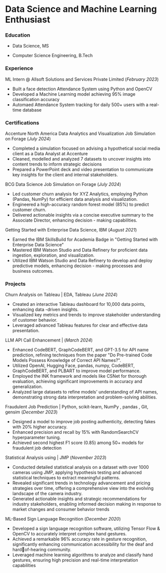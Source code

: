 # Data Science and Machine Learning Enthusiast

### Education
- Data Science, MS

- Computer Science Engineering, B.Tech

### Experience 

ML Intern @ Allsoft Solutions and Services Private Limited (_February 2023_)
- Built a face detection Attendance System using Python and OpenCV 
- Developed a Machine Learning model achieving 95% image classification accuracy
- Automaed Attendance System tracking for daily 500+ users with a real-time database

### Certifications

Accenture North America Data Analytics and Visualization Job Simulation on Forage (_July 2024_)

- Completed a simulation focused on advising a hypothetical social media client as a Data Analyst at Accenture
- Cleaned, modelled and analyzed 7 datasets to uncover insights into content trends to inform strategic decisions
- Prepared a PowerPoint deck and video presentation to communicate key insights for the client and internal 
stakeholders.

BCG Data Science Job Simulation on Forage (_July 2024_)

- Led customer churn analysis for XYZ Analytics, employing Python (Pandas, NumPy) for efficient data analysis 
and visualization.
- Engineered a high-accuracy random forest model (85%) to predict customer churn.
- Delivered actionable insights via a concise executive summary to the Associate Director, enhancing decision - making capabilities.
  
Getting Started with Enterprise Data Science, IBM (_August 2021_)
- Earned the IBM SkillsBuild for Academia Badge in "Getting Started with Enterprise Data Science"
- Mastered IBM Watson Studio and Data Refinery for proficient data ingestion, exploration, and visualization.
- Utilized IBM Watson Studio and Data Refinery to develop and deploy predictive models, enhancing decision -
making processes and business outcomes.


### Projects
Churn Analysis on Tableau | EDA, Tableau (_June 2024_)

- Created an interactive Tableau dashboard for 10,000 data points, enhancing data -driven insights.
- Visualized key metrics and trends to improve stakeholder understanding of customer behavior.
- Leveraged advanced Tableau features for clear and effective data presentation.

LLM API Call Enhancement | (_March 2024_)

- Enhanced CodeBERT, GraphCodeBERT, and GPT-3.5 for API name prediction, refining techniques from the paper "Do Pre-trained Code Models Possess Knowledge of Correct API Names?".
- Utilized OpenAI, Hugging Face, pandas, numpy, CodeBERT, GraphCodeBERT, and PLBART to improve model performance.
- Employed the INK framework and models like CSNet for thorough evaluation, achieving significant improvements in accuracy and generalization.
- Analyzed large datasets to refine models' understanding of API names, demonstrating strong data interpretation and problem-solving abilities.


Fraudulent Job Prediction | Python, scikit-learn, NumPy , pandas , Git, gensim (_December 2023_)

- Designed a model to improve job posting authenticity, detecting fakes with 20% higher accuracy.
- Enhanced precision and recall by 15% with RandomSearchCV hyperparameter tuning.
- Achieved second highest F1 score (0.85) among 50+ models for fraudulent job detection

Statistical Analysis using | JMP (_November 2023_)

- Conducted detailed statistical analysis on a dataset with over 1000 cameras using JMP, applying hypothesis testing 
and advanced statistical techniques to extract meaningful patterns.
- Revealed significant trends in technology advancement and pricing strategies over time, offering a comprehensive 
view into the evolving landscape of the camera industry.
- Generated actionable insights and strategic recommendations for industry stakeholders, enabling informed decision making in response to market changes and consumer behavior trends

ML-Based Sign Language Recognition (_December 2020_)

- Developed a sign language recognition software, utilizing Tensor Flow & OpenCV to accurately interpret complex hand
gestures.
- Achieved a remarkable 96% accuracy rate in gesture recognition, significantly enhancing communication accessibility for the deaf and hardof-hearing community.
- Leveraged machine learning algorithms to analyze and classify hand gestures, ensuring high precision and real-time interpretation capabilities

 
